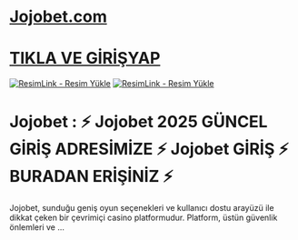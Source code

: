 # <a href="https://jojobets938.com/index.php?a=A93821Q">Jojobet.com</a>
# <a href="https://jojobets938.com/index.php?a=A93821Q">TIKLA VE GİRİŞYAP</a>

<a href="https://jojobets938.com/index.php?a=A93821Q" title="ResimLink - Resim Yükle"><img src="https://r.resimlink.com/gld6axbL9yts.png" title="ResimLink - Resim Yükle" alt="ResimLink - Resim Yükle"></a>
<a href="https://jojobets938.com/index.php?a=A93821Q" title="ResimLink - Resim Yükle"><img src="https://r.resimlink.com/gld6axbL9yts.png" title="ResimLink - Resim Yükle" alt="ResimLink - Resim Yükle"></a>

# Jojobet : ⚡ Jojobet 2025 GÜNCEL GİRİŞ ADRESİMİZE ⚡ Jojobet GİRİŞ ⚡ BURADAN ERİŞİNİZ ⚡

Jojobet, sunduğu geniş oyun seçenekleri ve kullanıcı dostu arayüzü ile dikkat çeken bir çevrimiçi casino platformudur. Platform, üstün güvenlik önlemleri ve ...
